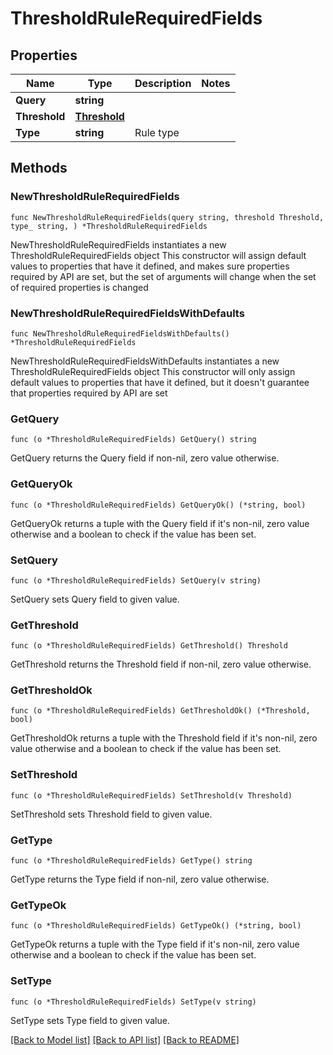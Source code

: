 # ThresholdRuleRequiredFields

## Properties

Name | Type | Description | Notes
------------ | ------------- | ------------- | -------------
**Query** | **string** |  | 
**Threshold** | [**Threshold**](Threshold.md) |  | 
**Type** | **string** | Rule type | 

## Methods

### NewThresholdRuleRequiredFields

`func NewThresholdRuleRequiredFields(query string, threshold Threshold, type_ string, ) *ThresholdRuleRequiredFields`

NewThresholdRuleRequiredFields instantiates a new ThresholdRuleRequiredFields object
This constructor will assign default values to properties that have it defined,
and makes sure properties required by API are set, but the set of arguments
will change when the set of required properties is changed

### NewThresholdRuleRequiredFieldsWithDefaults

`func NewThresholdRuleRequiredFieldsWithDefaults() *ThresholdRuleRequiredFields`

NewThresholdRuleRequiredFieldsWithDefaults instantiates a new ThresholdRuleRequiredFields object
This constructor will only assign default values to properties that have it defined,
but it doesn't guarantee that properties required by API are set

### GetQuery

`func (o *ThresholdRuleRequiredFields) GetQuery() string`

GetQuery returns the Query field if non-nil, zero value otherwise.

### GetQueryOk

`func (o *ThresholdRuleRequiredFields) GetQueryOk() (*string, bool)`

GetQueryOk returns a tuple with the Query field if it's non-nil, zero value otherwise
and a boolean to check if the value has been set.

### SetQuery

`func (o *ThresholdRuleRequiredFields) SetQuery(v string)`

SetQuery sets Query field to given value.


### GetThreshold

`func (o *ThresholdRuleRequiredFields) GetThreshold() Threshold`

GetThreshold returns the Threshold field if non-nil, zero value otherwise.

### GetThresholdOk

`func (o *ThresholdRuleRequiredFields) GetThresholdOk() (*Threshold, bool)`

GetThresholdOk returns a tuple with the Threshold field if it's non-nil, zero value otherwise
and a boolean to check if the value has been set.

### SetThreshold

`func (o *ThresholdRuleRequiredFields) SetThreshold(v Threshold)`

SetThreshold sets Threshold field to given value.


### GetType

`func (o *ThresholdRuleRequiredFields) GetType() string`

GetType returns the Type field if non-nil, zero value otherwise.

### GetTypeOk

`func (o *ThresholdRuleRequiredFields) GetTypeOk() (*string, bool)`

GetTypeOk returns a tuple with the Type field if it's non-nil, zero value otherwise
and a boolean to check if the value has been set.

### SetType

`func (o *ThresholdRuleRequiredFields) SetType(v string)`

SetType sets Type field to given value.



[[Back to Model list]](../README.md#documentation-for-models) [[Back to API list]](../README.md#documentation-for-api-endpoints) [[Back to README]](../README.md)


